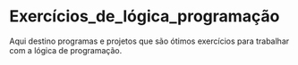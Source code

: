 # Exercícios_de_lógica_programação
Aqui destino programas e projetos que são ótimos exercícios para trabalhar com a lógica de programação. 
